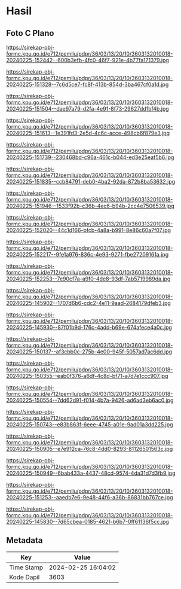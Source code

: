 # Hasil

## Foto C Plano

https://sirekap-obj-formc.kpu.go.id/e712/pemilu/pdpr/36/03/13/20/10/3603132010018-20240225-152442--600b3efb-4fc0-46f7-921e-4b77fa171379.jpg

https://sirekap-obj-formc.kpu.go.id/e712/pemilu/pdpr/36/03/13/20/10/3603132010018-20240225-151328--7c6d5ce7-fc8f-413b-854d-3ba467cf0a1d.jpg

https://sirekap-obj-formc.kpu.go.id/e712/pemilu/pdpr/36/03/13/20/10/3603132010018-20240225-151504--dae97a79-d2fa-4e91-8f73-29627dd1bf4b.jpg

https://sirekap-obj-formc.kpu.go.id/e712/pemilu/pdpr/36/03/13/20/10/3603132010018-20240225-151613--1e391fd3-2e5d-4c6c-acce-498cb6f879e3.jpg

https://sirekap-obj-formc.kpu.go.id/e712/pemilu/pdpr/36/03/13/20/10/3603132010018-20240225-151739--230468bd-c96a-461c-b044-ed3e25eaf5b6.jpg

https://sirekap-obj-formc.kpu.go.id/e712/pemilu/pdpr/36/03/13/20/10/3603132010018-20240225-151835--ccb84791-deb0-4ba2-92da-872b8ba53632.jpg

https://sirekap-obj-formc.kpu.go.id/e712/pemilu/pdpr/36/03/13/20/10/3603132010018-20240225-151946--1533f92b-c36b-4ec6-b94b-2cc4e7506539.jpg

https://sirekap-obj-formc.kpu.go.id/e712/pemilu/pdpr/36/03/13/20/10/3603132010018-20240225-152020--44c1d166-bfcb-4a8a-b991-8e86c60a7f07.jpg

https://sirekap-obj-formc.kpu.go.id/e712/pemilu/pdpr/36/03/13/20/10/3603132010018-20240225-152217--9fe1a976-836c-4e93-9271-fbe27209161a.jpg

https://sirekap-obj-formc.kpu.go.id/e712/pemilu/pdpr/36/03/13/20/10/3603132010018-20240225-152253--7e90cf7a-a9f0-4de8-93df-7ab5719989da.jpg

https://sirekap-obj-formc.kpu.go.id/e712/pemilu/pdpr/36/03/13/20/10/3603132010018-20240225-145902--1707d6b6-cdc2-4e11-9aad-2684179dfeb3.jpg

https://sirekap-obj-formc.kpu.go.id/e712/pemilu/pdpr/36/03/13/20/10/3603132010018-20240225-145930--87f01b9d-176c-4add-b69e-674afece4a0c.jpg

https://sirekap-obj-formc.kpu.go.id/e712/pemilu/pdpr/36/03/13/20/10/3603132010018-20240225-150137--af3cbb0c-275b-4e00-945f-5057ad7ac6dd.jpg

https://sirekap-obj-formc.kpu.go.id/e712/pemilu/pdpr/36/03/13/20/10/3603132010018-20240225-150355--eab0f376-a6df-4c8d-bf71-a7d7e1ccc907.jpg

https://sirekap-obj-formc.kpu.go.id/e712/pemilu/pdpr/36/03/13/20/10/3603132010018-20240225-150554--7dd62d91-f014-4b7a-9426-ad6ad3eb6ac0.jpg

https://sirekap-obj-formc.kpu.go.id/e712/pemilu/pdpr/36/03/13/20/10/3603132010018-20240225-150743--e83b863f-6eee-4745-a01e-9ad01a3dd225.jpg

https://sirekap-obj-formc.kpu.go.id/e712/pemilu/pdpr/36/03/13/20/10/3603132010018-20240225-150905--e7e912ca-76c8-4dd0-8293-81126501563c.jpg

https://sirekap-obj-formc.kpu.go.id/e712/pemilu/pdpr/36/03/13/20/10/3603132010018-20240225-150949--6bab433a-4437-48cd-9574-4da31d7d3fb9.jpg

https://sirekap-obj-formc.kpu.go.id/e712/pemilu/pdpr/36/03/13/20/10/3603132010018-20240225-151253--aaedb7e6-9e48-44f6-a36b-86831bb767ce.jpg

https://sirekap-obj-formc.kpu.go.id/e712/pemilu/pdpr/36/03/13/20/10/3603132010018-20240225-145830--7d65cbea-0185-4621-b6b7-0ff61136f5cc.jpg


## Metadata

| Key        | Value               |
| ---------- | ------------------- |
| Time Stamp | 2024-02-25 16:04:02 |
| Kode Dapil | 3603                |



